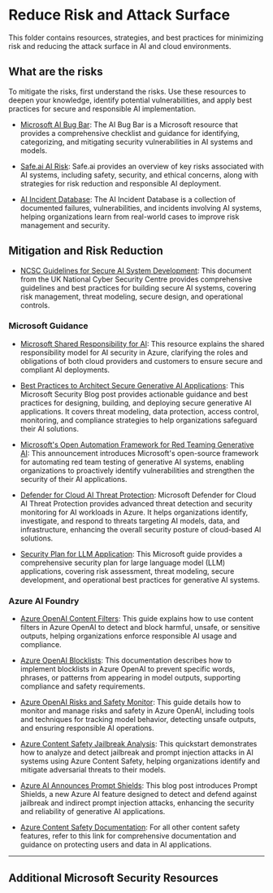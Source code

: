 # Reduce Risk and Attack Surface

This folder contains resources, strategies, and best practices for minimizing risk and reducing the attack surface in AI and cloud environments. 

## What are the risks

To mitigate the risks, first understand the risks. Use these resources to deepen your knowledge, identify potential vulnerabilities, and apply best practices for secure and responsible AI implementation.


- [Microsoft AI Bug Bar](https://www.microsoft.com/en-US/msrc/aibugbar?msockid=2374e47992096e7a2adef0c193de6fb5): The AI Bug Bar is a Microsoft resource that provides a comprehensive checklist and guidance for identifying, categorizing, and mitigating security vulnerabilities in AI systems and models.

- [Safe.ai AI Risk](https://safe.ai/ai-risk): Safe.ai provides an overview of key risks associated with AI systems, including safety, security, and ethical concerns, along with strategies for risk reduction and responsible AI deployment.

- [AI Incident Database](https://incidentdatabase.ai/): The AI Incident Database is a collection of documented failures, vulnerabilities, and incidents involving AI systems, helping organizations learn from real-world cases to improve risk management and security.

## Mitigation and Risk Reduction

- [NCSC Guidelines for Secure AI System Development](https://www.ncsc.gov.uk/files/Guidelines-for-secure-AI-system-development.pdf): This document from the UK National Cyber Security Centre provides comprehensive guidelines and best practices for building secure AI systems, covering risk management, threat modeling, secure design, and operational controls.



### Microsoft Guidance


- [Microsoft Shared Responsibility for AI](https://learn.microsoft.com/en-us/azure/security/fundamentals/shared-responsibility-ai): This resource explains the shared responsibility model for AI security in Azure, clarifying the roles and obligations of both cloud providers and customers to ensure secure and compliant AI deployments.

- [Best Practices to Architect Secure Generative AI Applications](https://techcommunity.microsoft.com/blog/microsoft-security-blog/best-practices-to-architect-secure-generative-ai-applications/4116661): This Microsoft Security Blog post provides actionable guidance and best practices for designing, building, and deploying secure generative AI applications. It covers threat modeling, data protection, access control, monitoring, and compliance strategies to help organizations safeguard their AI solutions.

- [Microsoft's Open Automation Framework for Red Teaming Generative AI](https://www.microsoft.com/en-us/security/blog/2024/02/22/announcing-microsofts-open-automation-framework-to-red-team-generative-ai-systems/): This announcement introduces Microsoft's open-source framework for automating red team testing of generative AI systems, enabling organizations to proactively identify vulnerabilities and strengthen the security of their AI applications.

- [Defender for Cloud AI Threat Protection](https://learn.microsoft.com/en-us/azure/defender-for-cloud/ai-threat-protection): Microsoft Defender for Cloud AI Threat Protection provides advanced threat detection and security monitoring for AI workloads in Azure. It helps organizations identify, investigate, and respond to threats targeting AI models, data, and infrastructure, enhancing the overall security posture of cloud-based AI solutions.

- [Security Plan for LLM Application](https://learn.microsoft.com/en-us/ai/playbook/technology-guidance/generative-ai/mlops-in-openai/security/security-plan-llm-application): This Microsoft guide provides a comprehensive security plan for large language model (LLM) applications, covering risk assessment, threat modeling, secure development, and operational best practices for generative AI systems.

### Azure AI Foundry


- [Azure OpenAI Content Filters](https://learn.microsoft.com/en-us/azure/ai-foundry/openai/how-to/content-filters): This guide explains how to use content filters in Azure OpenAI to detect and block harmful, unsafe, or sensitive outputs, helping organizations enforce responsible AI usage and compliance.

- [Azure OpenAI Blocklists](https://learn.microsoft.com/en-us/azure/ai-foundry/openai/how-to/use-blocklists?tabs=foundry): This documentation describes how to implement blocklists in Azure OpenAI to prevent specific words, phrases, or patterns from appearing in model outputs, supporting compliance and safety requirements.

- [Azure OpenAI Risks and Safety Monitor](https://learn.microsoft.com/en-us/azure/ai-foundry/openai/how-to/risks-safety-monitor): This guide details how to monitor and manage risks and safety in Azure OpenAI, including tools and techniques for tracking model behavior, detecting unsafe outputs, and ensuring responsible AI operations.


- [Azure Content Safety Jailbreak Analysis](https://learn.microsoft.com/en-us/azure/ai-services/content-safety/quickstart-jailbreak?pivots=programming-language-foundry-portal#analyze-attacks): This quickstart demonstrates how to analyze and detect jailbreak and prompt injection attacks in AI systems using Azure Content Safety, helping organizations identify and mitigate adversarial threats to their models.

- [Azure AI Announces Prompt Shields](https://techcommunity.microsoft.com/blog/azure-ai-foundry-blog/azure-ai-announces-prompt-shields-for-jailbreak-and-indirect-prompt-injection-at/4099140): This blog post introduces Prompt Shields, a new Azure AI feature designed to detect and defend against jailbreak and indirect prompt injection attacks, enhancing the security and reliability of generative AI applications.

- [Azure Content Safety Documentation](https://learn.microsoft.com/en-us/azure/ai-services/content-safety/): For all other content safety features, refer to this link for comprehensive documentation and guidance on protecting users and data in AI applications.


---

## Additional Microsoft Security Resources



